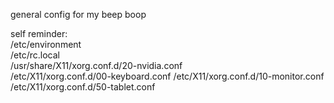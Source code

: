 general config for my beep boop  

self reminder:  
/etc/environment  
/etc/rc.local  
/usr/share/X11/xorg.conf.d/20-nvidia.conf  
/etc/X11/xorg.conf.d/00-keyboard.conf
/etc/X11/xorg.conf.d/10-monitor.conf
/etc/X11/xorg.conf.d/50-tablet.conf
